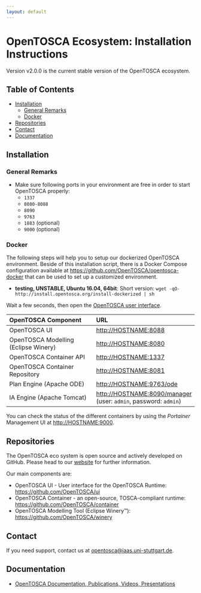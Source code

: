 ```yaml
---
layout: default
---
```

# OpenTOSCA Ecosystem: Installation Instructions

Version v2.0.0 is the current stable version of the OpenTOSCA ecosystem.

## Table of Contents

- [Installation](#installation)
  - [General Remarks](#general-remarks)
  - [Docker](#docker)
- [Repositories](#repositories)
- [Contact](#contact)
- [Documentation](#documentation)

## Installation

### General Remarks

- Make sure following ports in your environment are free in order to start OpenTOSCA properly:
  - `1337`
  - `8080-8088`
  - `8090`
  - `9763`
  - `1883` (optional)
  - `9000` (optional)

### Docker

The following steps will help you to setup our dockerized OpenTOSCA environment.
Beside of this installation script, there is a Docker Compose configuration available at <https://github.com/OpenTOSCA/opentosca-docker> that can be used to set up a customized environment.

- **testing, UNSTABLE, Ubuntu 16.04, 64bit**: Short version: `wget -qO- http://install.opentosca.org/install-dockerized | sh`

Wait a few seconds, then open the [OpenTOSCA user interface](http://<HOSTNAME>:8088).

| OpenTOSCA Component | URL |
|:------------------- |:--- |
| OpenTOSCA UI | <http://HOSTNAME:8088> |
| OpenTOSCA Modelling (Eclipse Winery) | <http://HOSTNAME:8080> |
| OpenTOSCA Container API | <http://HOSTNAME:1337> |
| OpenTOSCA Container Repository | <http://HOSTNAME:8081> |
| Plan Engine (Apache ODE) | <http://HOSTNAME:9763/ode> |
| IA Engine (Apache Tomcat) | <http://HOSTNAME:8090/manager><br>(user: `admin`, password: `admin`) |

You can check the status of the different containers by using the _Portainer_ Management UI at <http://HOSTNAME:9000>.

## Repositories

The OpenTOSCA eco system is open source and actively developed on GitHub.
Please head to our [website](https://github.com/opentosca) for further information.

Our main components are:

- OpenTOSCA UI - User interface for the OpenTOSCA Runtime: https://github.com/OpenTOSCA/ui
- OpenTOSCA Container - an open-source, TOSCA-compliant runtime: https://github.com/OpenTOSCA/container
- OpenTOSCA Modelling Tool (Eclipse Winery™): https://github.com/OpenTOSCA/winery

## Contact

If you need support, contact us at <opentosca@iaas.uni-stuttgart.de>.

## Documentation

- [OpenTOSCA Documentation, Publications, Videos, Presentations](http://www.opentosca.org)
